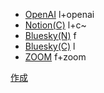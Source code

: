
- [OpenAI](./RunEpisoPass_OpenAI.html) l+openai
- [Notion(C)](./RunEpisoPass_NotionC.html) l+c~
- [Bluesky(N)](./RunEpisoPass_BlueskyN.html) f
- [Bluesky(C)](./RunEpisoPass_BlueskyC.html) l
- [ZOOM](./RunEpisoPass_ZOOM.html) f+zoom

[作成](https://episopass.com/?data=https://raw.githubusercontent.com/nora-tetsu/mypage/main/misc/Episopass/pool/elementarySchool.json)
